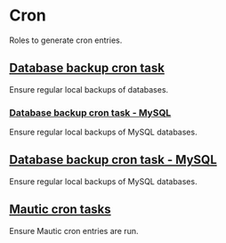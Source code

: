 # Cron
Roles to generate cron entries.
<!--ROLEVARS-->
<!--ENDROLEVARS-->

<!--TOC-->
## [Database backup cron task](cron_database_backup/README.md)
Ensure regular local backups of databases.
### [Database backup cron task - MySQL](cron_database_backup/cron_database_backup-mysql/README.md)
Ensure regular local backups of MySQL databases.
## [Database backup cron task - MySQL](cron_matomo/README.md)
Ensure regular local backups of MySQL databases.
## [Mautic cron tasks](cron_mautic/README.md)
Ensure Mautic cron entries are run.
<!--ENDTOC-->
